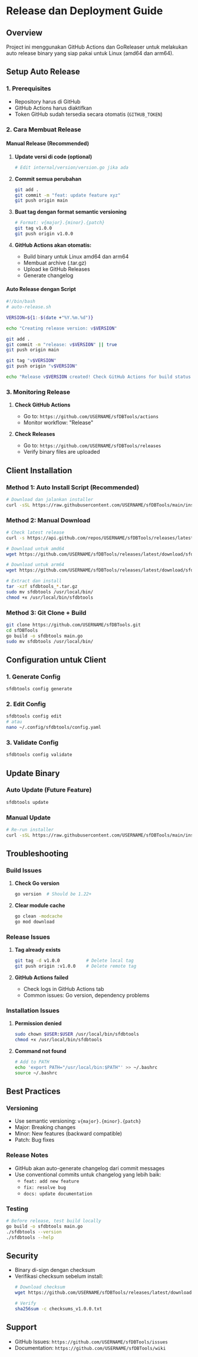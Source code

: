 # Release dan Deployment Guide

## Overview

Project ini menggunakan GitHub Actions dan GoReleaser untuk melakukan auto release binary yang siap pakai untuk Linux (amd64 dan arm64).

## Setup Auto Release

### 1. Prerequisites

- Repository harus di GitHub
- GitHub Actions harus diaktifkan
- Token GitHub sudah tersedia secara otomatis (`GITHUB_TOKEN`)

### 2. Cara Membuat Release

#### Manual Release (Recommended)

1. **Update versi di code (optional)**
   ```bash
   # Edit internal/version/version.go jika ada
   ```

2. **Commit semua perubahan**
   ```bash
   git add .
   git commit -m "feat: update feature xyz"
   git push origin main
   ```

3. **Buat tag dengan format semantic versioning**
   ```bash
   # Format: v{major}.{minor}.{patch}
   git tag v1.0.0
   git push origin v1.0.0
   ```

4. **GitHub Actions akan otomatis:**
   - Build binary untuk Linux amd64 dan arm64
   - Membuat archive (.tar.gz)
   - Upload ke GitHub Releases
   - Generate changelog

#### Auto Release dengan Script

```bash
#!/bin/bash
# auto-release.sh

VERSION=${1:-$(date +"%Y.%m.%d")}

echo "Creating release version: v$VERSION"

git add .
git commit -m "release: v$VERSION" || true
git push origin main

git tag "v$VERSION"
git push origin "v$VERSION"

echo "Release v$VERSION created! Check GitHub Actions for build status."
```

### 3. Monitoring Release

1. **Check GitHub Actions**
   - Go to: `https://github.com/USERNAME/sfDBTools/actions`
   - Monitor workflow: "Release"

2. **Check Releases**
   - Go to: `https://github.com/USERNAME/sfDBTools/releases`
   - Verify binary files are uploaded

## Client Installation

### Method 1: Auto Install Script (Recommended)

```bash
# Download dan jalankan installer
curl -sSL https://raw.githubusercontent.com/USERNAME/sfDBTools/main/install.sh | bash
```

### Method 2: Manual Download

```bash
# Check latest release
curl -s https://api.github.com/repos/USERNAME/sfDBTools/releases/latest

# Download untuk amd64
wget https://github.com/USERNAME/sfDBTools/releases/latest/download/sfdbtools_v1.0.0_Linux_amd64.tar.gz

# Download untuk arm64
wget https://github.com/USERNAME/sfDBTools/releases/latest/download/sfdbtools_v1.0.0_Linux_arm64.tar.gz

# Extract dan install
tar -xzf sfdbtools_*.tar.gz
sudo mv sfdbtools /usr/local/bin/
chmod +x /usr/local/bin/sfdbtools
```

### Method 3: Git Clone + Build

```bash
git clone https://github.com/USERNAME/sfDBTools.git
cd sfDBTools
go build -o sfdbtools main.go
sudo mv sfdbtools /usr/local/bin/
```

## Configuration untuk Client

### 1. Generate Config

```bash
sfdbtools config generate
```

### 2. Edit Config

```bash
sfdbtools config edit
# atau
nano ~/.config/sfdbtools/config.yaml
```

### 3. Validate Config

```bash
sfdbtools config validate
```

## Update Binary

### Auto Update (Future Feature)

```bash
sfdbtools update
```

### Manual Update

```bash
# Re-run installer
curl -sSL https://raw.githubusercontent.com/USERNAME/sfDBTools/main/install.sh | bash
```

## Troubleshooting

### Build Issues

1. **Check Go version**
   ```bash
   go version  # Should be 1.22+
   ```

2. **Clear module cache**
   ```bash
   go clean -modcache
   go mod download
   ```

### Release Issues

1. **Tag already exists**
   ```bash
   git tag -d v1.0.0          # Delete local tag
   git push origin :v1.0.0    # Delete remote tag
   ```

2. **GitHub Actions failed**
   - Check logs in GitHub Actions tab
   - Common issues: Go version, dependency problems

### Installation Issues

1. **Permission denied**
   ```bash
   sudo chown $USER:$USER /usr/local/bin/sfdbtools
   chmod +x /usr/local/bin/sfdbtools
   ```

2. **Command not found**
   ```bash
   # Add to PATH
   echo 'export PATH="/usr/local/bin:$PATH"' >> ~/.bashrc
   source ~/.bashrc
   ```

## Best Practices

### Versioning

- Use semantic versioning: `v{major}.{minor}.{patch}`
- Major: Breaking changes
- Minor: New features (backward compatible)
- Patch: Bug fixes

### Release Notes

- GitHub akan auto-generate changelog dari commit messages
- Use conventional commits untuk changelog yang lebih baik:
  - `feat: add new feature`
  - `fix: resolve bug`
  - `docs: update documentation`

### Testing

```bash
# Before release, test build locally
go build -o sfdbtools main.go
./sfdbtools --version
./sfdbtools --help
```

## Security

- Binary di-sign dengan checksum
- Verifikasi checksum sebelum install:
  ```bash
  # Download checksum
  wget https://github.com/USERNAME/sfDBTools/releases/latest/download/checksums_v1.0.0.txt
  
  # Verify
  sha256sum -c checksums_v1.0.0.txt
  ```

## Support

- GitHub Issues: `https://github.com/USERNAME/sfDBTools/issues`
- Documentation: `https://github.com/USERNAME/sfDBTools/wiki`
